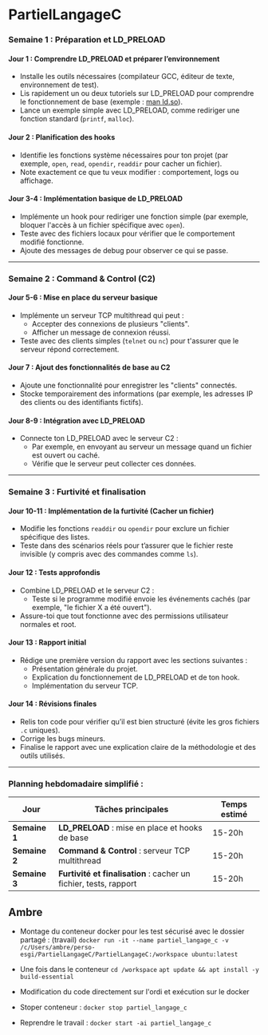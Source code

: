 # PartielLangageC

### **Semaine 1 : Préparation et LD_PRELOAD**

#### **Jour 1 : Comprendre LD_PRELOAD et préparer l’environnement**
- Installe les outils nécessaires (compilateur GCC, éditeur de texte, environnement de test).
- Lis rapidement un ou deux tutoriels sur LD_PRELOAD pour comprendre le fonctionnement de base (exemple : [man ld.so](https://man7.org/linux/man-pages/man8/ld.so.8.html)).
- Lance un exemple simple avec LD_PRELOAD, comme rediriger une fonction standard (`printf`, `malloc`).

#### **Jour 2 : Planification des hooks**
- Identifie les fonctions système nécessaires pour ton projet (par exemple, `open`, `read`, `opendir`, `readdir` pour cacher un fichier).
- Note exactement ce que tu veux modifier : comportement, logs ou affichage.

#### **Jour 3-4 : Implémentation basique de LD_PRELOAD**
- Implémente un hook pour rediriger une fonction simple (par exemple, bloquer l'accès à un fichier spécifique avec `open`).
- Teste avec des fichiers locaux pour vérifier que le comportement modifié fonctionne.
- Ajoute des messages de debug pour observer ce qui se passe.

---

### **Semaine 2 : Command & Control (C2)**

#### **Jour 5-6 : Mise en place du serveur basique**
- Implémente un serveur TCP multithread qui peut :
  - Accepter des connexions de plusieurs "clients".
  - Afficher un message de connexion réussi.
- Teste avec des clients simples (`telnet` ou `nc`) pour t'assurer que le serveur répond correctement.

#### **Jour 7 : Ajout des fonctionnalités de base au C2**
- Ajoute une fonctionnalité pour enregistrer les "clients" connectés.
- Stocke temporairement des informations (par exemple, les adresses IP des clients ou des identifiants fictifs).

#### **Jour 8-9 : Intégration avec LD_PRELOAD**
- Connecte ton LD_PRELOAD avec le serveur C2 :
  - Par exemple, en envoyant au serveur un message quand un fichier est ouvert ou caché.
  - Vérifie que le serveur peut collecter ces données.

---

### **Semaine 3 : Furtivité et finalisation**

#### **Jour 10-11 : Implémentation de la furtivité (Cacher un fichier)**
- Modifie les fonctions `readdir` ou `opendir` pour exclure un fichier spécifique des listes.
- Teste dans des scénarios réels pour t’assurer que le fichier reste invisible (y compris avec des commandes comme `ls`).

#### **Jour 12 : Tests approfondis**
- Combine LD_PRELOAD et le serveur C2 :
  - Teste si le programme modifié envoie les événements cachés (par exemple, "le fichier X a été ouvert").
- Assure-toi que tout fonctionne avec des permissions utilisateur normales et root.

#### **Jour 13 : Rapport initial**
- Rédige une première version du rapport avec les sections suivantes :
  - Présentation générale du projet.
  - Explication du fonctionnement de LD_PRELOAD et de ton hook.
  - Implémentation du serveur TCP.

#### **Jour 14 : Révisions finales**
- Relis ton code pour vérifier qu’il est bien structuré (évite les gros fichiers `.c` uniques).
- Corrige les bugs mineurs.
- Finalise le rapport avec une explication claire de la méthodologie et des outils utilisés.

---

### **Planning hebdomadaire simplifié :**

| Jour       | Tâches principales                                  | Temps estimé |
|------------|-----------------------------------------------------|--------------|
| **Semaine 1** | **LD_PRELOAD** : mise en place et hooks de base      | 15-20h       |
| **Semaine 2** | **Command & Control** : serveur TCP multithread      | 15-20h       |
| **Semaine 3** | **Furtivité et finalisation** : cacher un fichier, tests, rapport | 15-20h       |


## **Ambre**
 - Montage du conteneur docker pour les test sécurisé avec le dossier partagé :
    (travail)
    `docker run -it --name partiel_langage_c -v /c/Users/ambre/perso-esgi/PartielLangageC/PartielLangageC:/workspace ubuntu:latest`

 - Une fois dans le conteneur
    `cd /workspace`
    `apt update && apt install -y build-essential`

 - Modification du code directement sur l'ordi et exécution sur le docker

 - Stoper conteneur : `docker stop partiel_langage_c`

 - Reprendre le travail : `docker start -ai partiel_langage_c`
